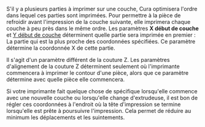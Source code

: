 S'il y a plusieurs parties à imprimer sur une couche, Cura optimisera l'ordre dans lequel ces parties sont imprimées. Pour permettre à la pièce de refroidir avant l'impression de la couche suivante, elle imprimera chaque couche à peu près dans le même ordre. Les paramètres **X début de couche** et [Y début de couche](./layer_start_y.md) déterminent quelle partie sera imprimée en premier : La partie qui est la plus proche des coordonnées spécifiées. Ce paramètre détermine la coordonnée X de cette partie.

Il s'agit d'un paramètre différent de la couture Z. Les paramètres d'alignement de la couture Z déterminent seulement où l'imprimante commencera à imprimer le contour d'une pièce, alors que ce paramètre détermine avec quelle pièce elle commencera.

Si votre imprimante fait quelque chose de spécifique lorsqu'elle commence avec une nouvelle couche ou lorsqu'elle change d'extrudeuse, il est bon de régler ces coordonnées à l'endroit où la tête d'impression se termine lorsqu'elle est prête à poursuivre l'impression. Cela permet de réduire au minimum les déplacements et les suintements.
